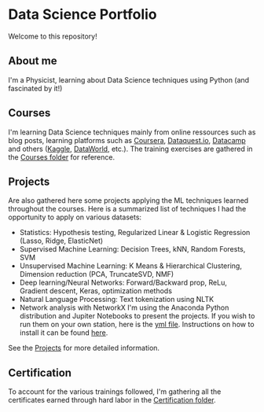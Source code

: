 # Data Science Portfolio
Welcome to this repository!

## About me
I'm a Physicist, learning about Data Science techniques using Python (and fascinated by it!)

## Courses
I'm learning Data Science techniques mainly from online ressources such as blog posts, learning platforms such as [Coursera](http://www.coursera.org), [Dataquest.io](http://www.dataquest.io), [Datacamp](http://www.datacamp.com) and others ([Kaggle](http://www.kaggle.com), [DataWorld](http://data.world), etc.).
The training exercises are gathered in the [Courses folder](_Courses/) for reference.

## Projects
Are also gathered here some projects applying the ML techniques learned throughout the courses.  Here is a summarized list of techniques I had the opportunity to apply on various datasets:
- Statistics: Hypothesis testing, Regularized Linear & Logistic Regression (Lasso, Ridge, ElasticNet)
- Supervised Machine Learning: Decision Trees, kNN, Random Forests, SVM
- Unsupervised Machine Learning: K Means & Hierarchical Clustering, Dimension reduction (PCA, TruncateSVD, NMF)
- Deep learning/Neural Networks: Forward/Backward prop, ReLu, Gradient descent, Keras, optimization methods
- Natural Language Processing: Text tokenization using NLTK
- Network analysis with NetworkX
I'm using the Anaconda Python distribution and Jupiter Notebooks to present the projects.  If you wish to run them on your own station, here is the [yml file](_Projects/_Env/py36.yml).  Instructions on how to install it can be found [here](https://conda.io/docs/user-guide/tasks/manage-environments.html#creating-an-environment-from-an-environment-yml-file).

See the [Projects](_Projects/README.md) for more detailed information.

## Certification
To account for the various trainings followed, I'm gathering all the certificates earned through hard labor in the [Certification folder](_Certifications).
